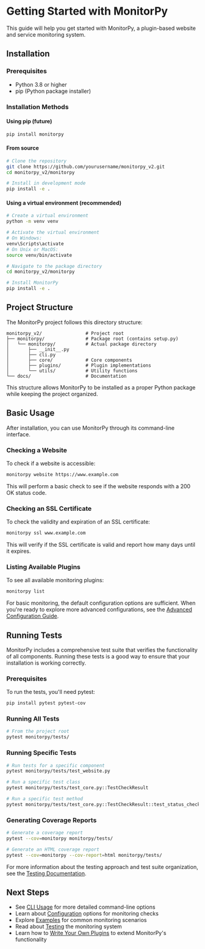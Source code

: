 # Getting Started with MonitorPy

This guide will help you get started with MonitorPy, a plugin-based website and service monitoring system.

## Installation

### Prerequisites

- Python 3.8 or higher
- pip (Python package installer)

### Installation Methods

#### Using pip (future)

```bash
pip install monitorpy
```

#### From source

```bash
# Clone the repository
git clone https://github.com/yourusername/monitorpy_v2.git
cd monitorpy_v2/monitorpy

# Install in development mode
pip install -e .
```

#### Using a virtual environment (recommended)

```bash
# Create a virtual environment
python -m venv venv

# Activate the virtual environment
# On Windows:
venv\Scripts\activate
# On Unix or MacOS:
source venv/bin/activate

# Navigate to the package directory
cd monitorpy_v2/monitorpy

# Install MonitorPy
pip install -e .
```

## Project Structure

The MonitorPy project follows this directory structure:

```
monitorpy_v2/                # Project root
├── monitorpy/               # Package root (contains setup.py)
│   └── monitorpy/           # Actual package directory
│       ├── __init__.py
│       ├── cli.py
│       ├── core/            # Core components
│       ├── plugins/         # Plugin implementations
│       └── utils/           # Utility functions
└── docs/                    # Documentation
```

This structure allows MonitorPy to be installed as a proper Python package while keeping the project organized.

## Basic Usage

After installation, you can use MonitorPy through its command-line interface.

### Checking a Website

To check if a website is accessible:

```bash
monitorpy website https://www.example.com
```

This will perform a basic check to see if the website responds with a 200 OK status code.

### Checking an SSL Certificate

To check the validity and expiration of an SSL certificate:

```bash
monitorpy ssl www.example.com
```

This will verify if the SSL certificate is valid and report how many days until it expires.

### Listing Available Plugins

To see all available monitoring plugins:

```bash
monitorpy list
```
For basic monitoring, the default configuration options are sufficient. When you're ready to explore more advanced configurations, see the [Advanced Configuration Guide](reference/advanced_configuration.md).

## Running Tests

MonitorPy includes a comprehensive test suite that verifies the functionality of all components. Running these tests is a good way to ensure that your installation is working correctly.

### Prerequisites

To run the tests, you'll need pytest:

```bash
pip install pytest pytest-cov
```

### Running All Tests

```bash
# From the project root
pytest monitorpy/tests/
```

### Running Specific Tests

```bash
# Run tests for a specific component
pytest monitorpy/tests/test_website.py

# Run a specific test class
pytest monitorpy/tests/test_core.py::TestCheckResult

# Run a specific test method
pytest monitorpy/tests/test_core.py::TestCheckResult::test_status_check_methods
```

### Generating Coverage Reports

```bash
# Generate a coverage report
pytest --cov=monitorpy monitorpy/tests/

# Generate an HTML coverage report
pytest --cov=monitorpy --cov-report=html monitorpy/tests/
```

For more information about the testing approach and test suite organization, see the [Testing Documentation](testing/index.md).

## Next Steps

- See [CLI Usage](cli_usage.md) for more detailed command-line options
- Learn about [Configuration](configuration.md) options for monitoring checks
- Explore [Examples](examples.md) for common monitoring scenarios
- Read about [Testing](testing/index.md) the monitoring system
- Learn how to [Write Your Own Plugins](writing_plugins.md) to extend MonitorPy's functionality
